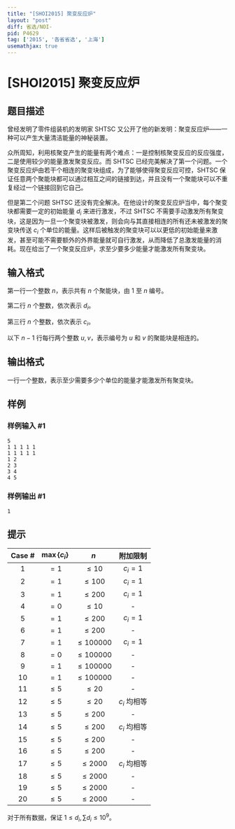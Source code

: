 ```yaml
---
title: "[SHOI2015] 聚变反应炉"
layout: "post"
diff: 省选/NOI-
pid: P4629
tag: ['2015', '各省省选', '上海']
usemathjax: true
---
```


# [SHOI2015] 聚变反应炉
## 题目描述

曾经发明了零件组装机的发明家 SHTSC 又公开了他的新发明：聚变反应炉——一种可以产生大量清洁能量的神秘装置。

众所周知，利用核聚变产生的能量有两个难点：一是控制核聚变反应的反应强度，二是使用较少的能量激发聚变反应。而 SHTSC 已经完美解决了第一个问题。一个聚变反应炉由若干个相连的聚变块组成，为了能够使得聚变反应可控，SHTSC 保证任意两个聚能块都可以通过相互之间的链接到达，并且没有一个聚能块可以不重复经过一个链接回到它自己。

但是第二个问题 SHTSC 还没有完全解决。在他设计的聚变反应炉当中，每个聚变块都需要一定的初始能量 $d_i$ 来进行激发，不过 SHTSC 不需要手动激发所有聚变块，这是因为一旦一个聚变块被激发，则会向与其直接相连的所有还未被激发的聚变块传送 $c_i$ 个单位的能量。这样后被触发的聚变块可以以更低的初始能量来激发，甚至可能不需要额外的外界能量就可自行激发，从而降低了总激发能量的消耗。现在给出了一个聚变反应炉，求至少要多少能量才能激发所有聚变块。
## 输入格式

第一行一个整数 $n$，表示共有 $n$ 个聚能块，由 $1$ 至 $n$ 编号。  

第二行 $n$ 个整数，依次表示 $d_i$。  

第三行 $n$ 个整数，依次表示 $c_i$。  

以下 $n - 1$ 行每行两个整数 $u, v$，表示编号为 $u$ 和 $v$ 的聚能块是相连的。
## 输出格式

一行一个整数，表示至少需要多少个单位的能量才能激发所有聚变块。
## 样例

### 样例输入 #1
```
5
1 1 1 1 1
1 1 1 1 1
1 2
2 3
3 4
4 5
```
### 样例输出 #1
```
1
```
## 提示

| Case # | $\max\{c_i\}$ | $n$ | 附加限制 |
|:---:|:---:|:---:|:---:|
| 1 | $= 1$ | $\leq 10$ | $c_i = 1$ |
| 2 | $= 1$ | $\leq 100$ | $c_i = 1$ |
| 3 | $= 1$ | $\leq 200$ | $c_i = 1$ |
| 4 | $= 0$ | $\leq 10$ | - |
| 5 | $= 1$ | $\leq 200$ | $c_i = 1$ |
| 6 | $= 1$ | $\leq 200$ | - |
| 7 | $= 1$ | $\leq 100000$ | $c_i = 1$ |
| 8 | $= 0$ | $\leq 100000$ | - |
| 9 | $= 1$ | $\leq 100000$ | - |
| 10 | $= 1$ | $\leq 100000$ | - |
| 11 | $\leq 5$ | $\leq 20$ | - |
| 12 | $\leq 5$ | $\leq 20$ | $c_i$ 均相等 |
| 13 | $\leq 5$ | $\leq 200$ | - |
| 14 | $\leq 5$ | $\leq 200$ | $c_i$ 均相等 |
| 15 | $\leq 5$ | $\leq 200$ | - |
| 16 | $\leq 5$ | $\leq 200$ | - |
| 17 | $\leq 5$ | $\leq 2000$ | $c_i$ 均相等 |
| 18 | $\leq 5$ | $\leq 2000$ | - |
| 19 | $\leq 5$ | $\leq 2000$ | - |
| 20 | $\leq 5$ | $\leq 2000$ | - |

对于所有数据，保证 $1 \le d_i, \sum d_i \le {10}^9$。
